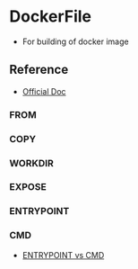# DockerFile
* For building of docker image

## Reference
* [Official Doc](https://docs.docker.com/engine/reference/builder/)
### FROM
### COPY
### WORKDIR
### EXPOSE
### ENTRYPOINT
### CMD
* [ENTRYPOINT vs CMD](https://phoenixnap.com/kb/docker-cmd-vs-entrypoint)
